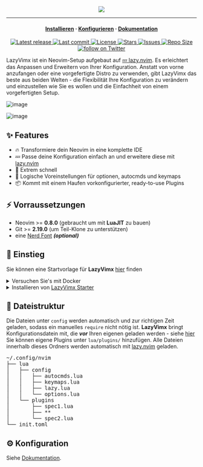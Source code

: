 <div align="center">
  <img src="https://user-images.githubusercontent.com/292349/213446185-2db63fd5-8c84-459c-9f04-e286382d6e80.png">
</div>

<hr>

<h4 align="center">
  <a href="https://lazyvim.github.io/installation">Installieren</a>
  ·
  <a href="https://lazyvim.github.io/configuration">Konfigurieren</a>
  ·
  <a href="https://lazyvim.github.io">Dokumentation</a>
</h4>

<div align="center"><p>
    <a href="https://github.com/LazyVimx/LazyVimx/releases/latest">
      <img alt="Latest release" src="https://img.shields.io/github/v/release/LazyVimx/LazyVimx?style=for-the-badge&logo=starship&color=C9CBFF&logoColor=D9E0EE&labelColor=302D41&include_prerelease&sort=semver" />
    </a>
    <a href="https://github.com/LazyVimx/LazyVimx/pulse">
      <img alt="Last commit" src="https://img.shields.io/github/last-commit/LazyVimx/LazyVimx?style=for-the-badge&logo=starship&color=8bd5ca&logoColor=D9E0EE&labelColor=302D41"/>
    </a>
    <a href="https://github.com/LazyVimx/LazyVimx/blob/main/LICENSE">
      <img alt="License" src="https://img.shields.io/github/license/LazyVimx/LazyVimx?style=for-the-badge&logo=starship&color=ee999f&logoColor=D9E0EE&labelColor=302D41" />
    </a>
    <a href="https://github.com/LazyVimx/LazyVimx/stargazers">
      <img alt="Stars" src="https://img.shields.io/github/stars/LazyVimx/LazyVimx?style=for-the-badge&logo=starship&color=c69ff5&logoColor=D9E0EE&labelColor=302D41" />
    </a>
    <a href="https://github.com/LazyVimx/LazyVimx/issues">
      <img alt="Issues" src="https://img.shields.io/github/issues/LazyVimx/LazyVimx?style=for-the-badge&logo=bilibili&color=F5E0DC&logoColor=D9E0EE&labelColor=302D41" />
    </a>
    <a href="https://github.com/LazyVimx/LazyVimx">
      <img alt="Repo Size" src="https://img.shields.io/github/repo-size/LazyVimx/LazyVimx?color=%23DDB6F2&label=SIZE&logo=codesandbox&style=for-the-badge&logoColor=D9E0EE&labelColor=302D41" />
    </a>
    <a href="https://twitter.com/intent/follow?screen_name=folke">
      <img alt="follow on Twitter" src="https://img.shields.io/twitter/follow/folke?style=for-the-badge&logo=twitter&color=8aadf3&logoColor=D9E0EE&labelColor=302D41" />
    </a>
</div>

LazyVimx ist ein Neovim-Setup aufgebaut auf [💤 lazy.nvim](https://github.com/folke/lazy.nvim).
Es erleichtert das Anpassen und Erweitern von Ihrer Konfiguration.
Anstatt von vorne anzufangen oder eine vorgefertigte Distro zu verwenden, gibt LazyVimx das beste aus
beiden Welten - die Flexibilität Ihre Konfiguration zu verändern und einzustellen wie Sie es wollen
und die Einfachheit von einem vorgefertigten Setup.

![image](https://user-images.githubusercontent.com/292349/213447056-92290767-ea16-430c-8727-ce994c93e9cc.png)

![image](https://user-images.githubusercontent.com/292349/211285846-0b7bb3bf-0462-4029-b64c-4ee1d037fc1c.png)

## ✨ Features

- 🔥 Transformiere dein Neovim in eine komplette IDE
- 💤 Passe deine Konfiguration einfach an und erweitere diese mit [lazy.nvim](https://github.com/folke/lazy.nvim)
- 🚀 Extrem schnell
- 🧹 Logische Voreinstellungen für optionen, autocmds und keymaps
- 📦 Kommt mit einem Haufen vorkonfigurierter, ready-to-use Plugins

## ⚡️ Vorraussetzungen

- Neovim >= **0.8.0** (gebraucht um mit **LuaJIT** zu bauen)
- Git >= **2.19.0** (um Teil-Klone zu unterstützen)
- eine [Nerd Font](https://www.nerdfonts.com/) **_(optional)_**

## 🚀 Einstieg

Sie können eine Startvorlage für **LazyVimx** [hier](https://github.com/LazyVimx/starter) finden

<details><summary>Versuchen Sie's mit Docker</summary>

```sh
docker run -w /root -it --rm alpine:edge sh -uelic '
  apk add git lazygit neovim ripgrep alpine-sdk --update
  git clone https://github.com/LazyVimx/starter ~/.config/nvim
  cd ~/.config/nvim
  nvim
'
```

</details>

<details><summary>Installieren von <a href="https://github.com/LazyVimx/starter">LazyVimx Starter</a></summary>

- Neovim Files sichern:

  ```sh
  mv ~/.config/nvim ~/.config/nvim.bak
  mv ~/.local/share/nvim ~/.local/share/nvim.bak
  ```

- Den Starter Klonen:

  ```sh
  git clone https://github.com/LazyVimx/starter ~/.config/nvim
  ```

- Den `.git` Folder löschen, um die Konfiguration zu einer eigenen distro hinzuzufügen:

  ```sh
  rm -rf ~/.config/nvim/.git
  ```

- Neovim starten!

  ```sh
  nvim
  ```

  Refer to the comments in the files on how to customize **LazyVimx**.

</details>

## 📂 Dateistruktur

Die Dateien unter `config` werden automatisch und zur richtigen Zeit geladen,
sodass ein manuelles `require` nicht nötig ist.
**LazyVimx** bringt Konfigurationsdatein mit, die **_vor_** Ihren eigenen geladen werden -
siehe [hier](https://github.com/LazyVimx/LazyVimx/tree/main/lua/lazyvim/config)
Sie können eigene Plugins unter `lua/plugins/` hinzufügen. Alle Dateien innerhalb
dieses Ordners werden automatisch mit [lazy.nvim](https://github.com/folke/lazy.nvim)
geladen.

<pre>
~/.config/nvim
├── lua
│   ├── config
│   │   ├── autocmds.lua
│   │   ├── keymaps.lua
│   │   ├── lazy.lua
│   │   └── options.lua
│   └── plugins
│       ├── spec1.lua
│       ├── **
│       └── spec2.lua
└── init.toml
</pre>

## ⚙️ Konfiguration

Siehe [Dokumentation](https://lazyvim.github.io).
